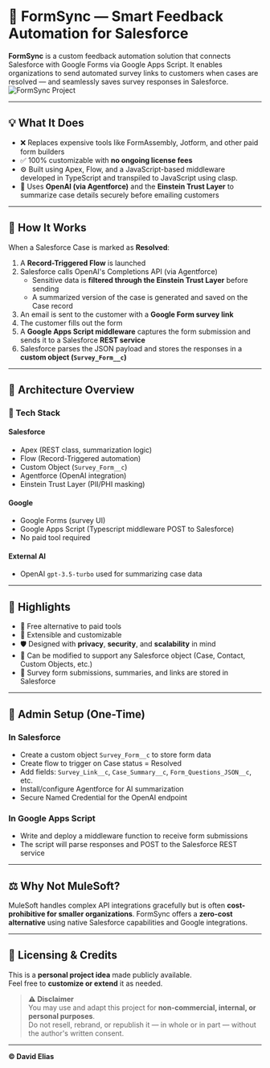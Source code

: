 # 📄 FormSync — Smart Feedback Automation for Salesforce

**FormSync** is a custom feedback automation solution that connects Salesforce with Google Forms via Google Apps Script. It enables organizations to send automated survey links to customers when cases are resolved — and seamlessly saves survey responses in Salesforce.
![FormSync Project](https://github.com/user-attachments/assets/bc21e9bf-50f2-400d-940c-6238c0c06878)

---

## 💡 What It Does

- ❌ Replaces expensive tools like FormAssembly, Jotform, and other paid form builders  
- ✅ 100% customizable with **no ongoing license fees**  
- ⚙️ Built using Apex, Flow, and a JavaScript-based middleware developed in TypeScript and transpiled to JavaScript using clasp.
- 🧠 Uses **OpenAI (via Agentforce)** and the **Einstein Trust Layer** to summarize case details securely before emailing customers

---

## 🔄 How It Works

When a Salesforce Case is marked as **Resolved**:

1. A **Record-Triggered Flow** is launched  
2. Salesforce calls OpenAI's Completions API (via Agentforce)  
   - Sensitive data is **filtered through the Einstein Trust Layer** before sending  
   - A summarized version of the case is generated and saved on the Case record  
3. An email is sent to the customer with a **Google Form survey link**  
4. The customer fills out the form
5. A **Google Apps Script middleware** captures the form submission and sends it to a Salesforce **REST service**  
6. Salesforce parses the JSON payload and stores the responses in a **custom object (`Survey_Form__c`)**

---

## 🧱 Architecture Overview

### 🧰 Tech Stack

#### Salesforce
- Apex (REST class, summarization logic)
- Flow (Record-Triggered automation)
- Custom Object (`Survey_Form__c`)
- Agentforce (OpenAI integration)
- Einstein Trust Layer (PII/PHI masking)

#### Google
- Google Forms (survey UI)
- Google Apps Script (Typescript middleware POST to Salesforce)
- No paid tool required

#### External AI
- OpenAI `gpt-3.5-turbo` used for summarizing case data

---

## 🧠 Highlights

- 🎯 Free alternative to paid tools  
- 🧩 Extensible and customizable  
- 🛡️ Designed with **privacy**, **security**, and **scalability** in mind  
- 🔁 Can be modified to support any Salesforce object (Case, Contact, Custom Objects, etc.)  
- 📝 Survey form submissions, summaries, and links are stored in Salesforce  

---

## 📌 Admin Setup (One-Time)

### In Salesforce
- Create a custom object `Survey_Form__c` to store form data  
- Create flow to trigger on Case status = Resolved 
- Add fields: `Survey_Link__c`, `Case_Summary__c`, `Form_Questions_JSON__c`, etc.  
- Install/configure Agentforce for AI summarization  
- Secure Named Credential for the OpenAI endpoint  

### In Google Apps Script
- Write and deploy a middleware function to receive form submissions  
- The script will parse responses and POST to the Salesforce REST service  

---

## ⚖️ Why Not MuleSoft?

MuleSoft handles complex API integrations gracefully but is often **cost-prohibitive for smaller organizations**. FormSync offers a **zero-cost alternative** using native Salesforce capabilities and Google integrations.

---

## 📜 Licensing & Credits

This is a **personal project idea** made publicly available.  
Feel free to **customize or extend** it as needed.

> **⚠️ Disclaimer**  
> You may use and adapt this project for **non-commercial, internal, or personal purposes**.  
> Do not resell, rebrand, or republish it — in whole or in part — without the author's written consent.

---

**© David Elias**
